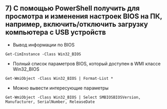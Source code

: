 ## 7) С помощью PowerShell получить для просмотра и изменения настроек BIOS на ПК, например, включить/отключить загрузку компьютера с USB устройств

- Вывод информации по BIOS

```
Get-CimInstance -Class Win32_BIOS
```

- Полный список параметров BIOS, который доступен в WMI классе Win32_BIOS

```
Get-WmiObject -Class Win32_BIOS | Format-List *
```

- Можно вывести интересующие параметры

```
Get-WmiObject -Class Win32_BIOS | Select SMBIOSBIOSVersion, Manufacturer, SerialNumber, ReleaseDate
```



